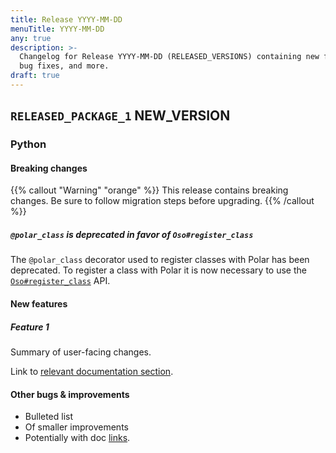 ```yaml
---
title: Release YYYY-MM-DD
menuTitle: YYYY-MM-DD
any: true
description: >-
  Changelog for Release YYYY-MM-DD (RELEASED_VERSIONS) containing new features,
  bug fixes, and more.
draft: true
---
```


## `RELEASED_PACKAGE_1` NEW_VERSION

### Python

#### Breaking changes

<!-- TODO: remove warning and replace with "None" if no breaking changes. -->

{{% callout "Warning" "orange" %}}
  This release contains breaking changes. Be sure to follow migration steps
  before upgrading.
{{% /callout %}}

##### `@polar_class` is deprecated in favor of `Oso#register_class`

The `@polar_class` decorator used to register classes with Polar has been deprecated. To register a class with Polar it is now necessary to use the [`Oso#register_class`](https://docs.osohq.com/reference/api/index.html#oso.Oso.register_class) API.

#### New features

##### Feature 1

Summary of user-facing changes.

Link to [relevant documentation section]().

#### Other bugs & improvements

- Bulleted list
- Of smaller improvements
- Potentially with doc [links]().
